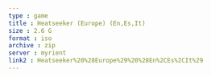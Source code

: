 ```yaml
---
type : game
title : Heatseeker (Europe) (En,Es,It)
size : 2.6 G
format : iso
archive : zip
server : myrient
link2 : Heatseeker%20%28Europe%29%20%28En%2CEs%2CIt%29
---
```

